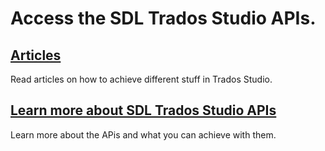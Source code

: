 # Access the SDL Trados Studio APIs.

## [Articles](articles/intro.md)
Read articles on how to achieve different stuff in Trados Studio.

## [Learn more about SDL Trados Studio APIs](apiconcepts/overview.md) 
Learn more about the APis and what you can achieve with them.
